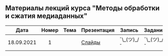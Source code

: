 ## Материалы лекций курса "Методы обработки и сжатия медиаданных"

| Дата | Номер | Тема | Презентация | Запись | Задание |
| :---: | :---: | --- | --- | --- | --- |
| 18.09.2021 | 1 |   | [Слайды]() | ¯\\\_(ツ)\_/¯ | ¯\\\_(ツ)\_/¯ |


